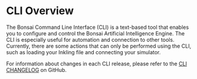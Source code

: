 # CLI Overview

The Bonsai Command Line Interface (CLI) is a text-based tool that enables you to configure and control the Bonsai Artificial Intelligence Engine. The CLI is especially useful for automation and connection to other tools. Currently, there are some actions that can only be performed using the CLI, such as loading your Inkling file and connecting your simulator. 

For information about changes in each CLI release, please refer to the [CLI CHANGELOG][1] on GitHub.

[1]: https://github.com/BonsaiAI/bonsai-cli/blob/master/CHANGELOG.md